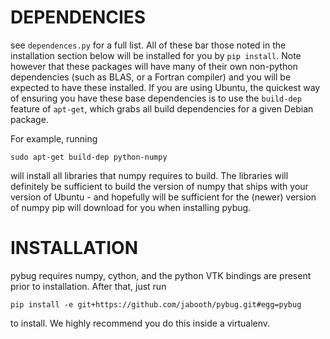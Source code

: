 DEPENDENCIES
============

see `dependences.py` for a full list. All of these bar those noted in the 
installation section below will be installed for you by `pip install`.
Note however that these packages will have many of their own non-python
dependencies (such as BLAS, or a Fortran compiler) and you will be expected
to have these installed. If you are using Ubuntu, the quickest way of ensuring
you have these base dependencies is to use the `build-dep` feature of 
`apt-get`, which grabs all build dependencies for a given Debian package.

For example, running 

    sudo apt-get build-dep python-numpy

will install all libraries that numpy requires to build. The libraries will
definitely be sufficient to build the version of numpy that ships with your
version of Ubuntu - and hopefully will be sufficient for the (newer) version
of numpy pip will download for you when installing pybug.


INSTALLATION
============

pybug requires numpy, cython, and the python VTK bindings are present prior to 
installation. After that, just run

    pip install -e git+https://github.com/jabooth/pybug.git#egg=pybug

to install. We highly recommend you do this inside a virtualenv.

